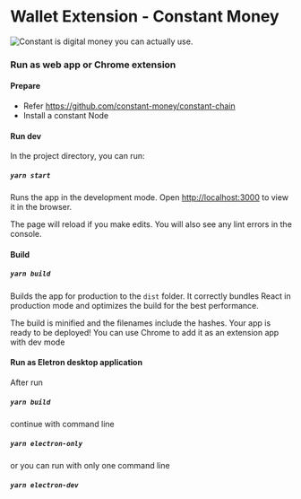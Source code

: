 # Wallet Extension - Constant Money

![Constant is digital money you can actually use.
](https://avatars2.githubusercontent.com/u/45321944?s=200&v=4)

### Run as web app or Chrome extension
#### Prepare
-   Refer https://github.com/constant-money/constant-chain
-   Install a constant Node
#### Run dev
In the project directory, you can run:

##### `yarn start`

Runs the app in the development mode.
Open [http://localhost:3000](http://localhost:3000) to view it in the browser.

The page will reload if you make edits.
You will also see any lint errors in the console.
#### Build
##### `yarn build`

Builds the app for production to the `dist` folder.
It correctly bundles React in production mode and optimizes the build for the best performance.

The build is minified and the filenames include the hashes.
Your app is ready to be deployed!
You can use Chrome to add it as an extension app with dev mode

#### Run as Eletron desktop application
After run
##### `yarn build`
continue with command line
##### `yarn electron-only`
or you can run with only one command line
##### `yarn electron-dev`
